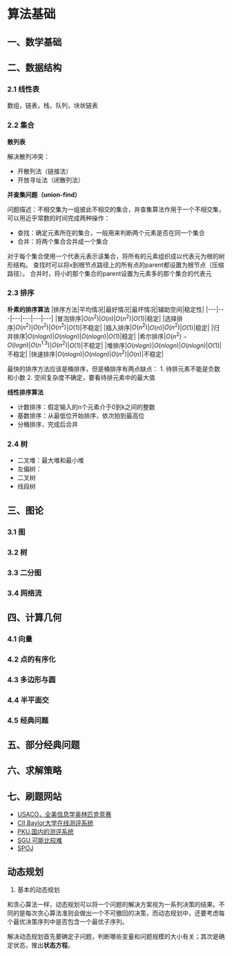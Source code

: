 # 算法基础

## 一、数学基础

## 二、数据结构

### 2.1 线性表

数组，链表，栈，队列，块状链表

### 2.2 集合

**散列表**

解决散列冲突：
+ 开散列法（链接法）
+ 开放寻址法（闭散列法）

**并查集问题（union-find）**

问题描述：不相交集为一组彼此不相交的集合，并查集算法作用于一个不相交集，可以用近乎常数的时间完成两种操作：
+ 查找：确定元素所在的集合，一般用来判断两个元素是否在同一个集合
+ 合并：将两个集合合并成一个集合

对于每个集合使用一个代表元表示该集合，将所有的元素组织成以代表元为根的树形结构。
查找时可以将x到根节点路径上的所有点的parent都设置为根节点（压缩路径）。
合并时，将小的那个集合的parent设置为元素多的那个集合的代表元

### 2.3 排序

**朴素的排序算法**
|排序方法|平均情况|最好情况|最坏情况|辅助空间|稳定性|
|---|---|---|---|---|---|
|冒泡排序|$O(n^2)$|$O(n)$|$O(n^2)$|$O(1)$|稳定|
|选择排序|$O(n^2)$|$O(n^2)$|$O(n^2)$|$O(1)$|不稳定|
|插入排序|$O(n^2)$|$O(n)$|$O(n^2)$|$O(1)$|稳定|
|归并排序|$O(nlogn)$|$O(nlogn)$|$O(nlogn)$|$O(1)$|稳定|
|希尔排序|$O(n^2) - O(log n)$|$O(n^1.3)$|$O(n^2)$|$O(1)$|不稳定|
|堆排序|$O(nlogn)$|$O(nlogn)$|$O(nlogn)$|$O(1)$|不稳定|
|快速排序|$O(nlogn)$|$O(nlogn)$|$O(n^2)$|$O(n)$|不稳定|

最快的排序方法应该是桶排序，但是桶排序有两点缺点：
    1. 待排元素不能是负数和小数
    2. 空间复杂度不确定，要看待排元素中的最大值

**线性排序算法**

+ 计数排序：假定输入的n个元素介于0到k之间的整数
+ 基数排序：从最低位开始排序，依次拍到最高位
+ 分桶排序，完成后合并

### 2.4 树

+ 二叉堆：最大堆和最小堆
+ 左偏树：
+ 二叉树
+ 线段树

## 三、图论

### 3.1 图

### 3.2 树

### 3.3 二分图

### 3.4 网络流

## 四、计算几何

### 4.1 向量

### 4.2 点的有序化

### 4.3 多边形与圆

### 4.4 半平面交

### 4.5 经典问题

## 五、部分经典问题

## 六、求解策略

## 七、刷题网站

+ [USACO，全美信息学奥林匹克竞赛](http://train.usaco.org/usacogate)
+ [CII,Baylor大学在线测评系统](https://www.construction-institute.org/)
+ [PKU,国内的测评系统](http://poj.org)
+ [SGU,可能比较难](http://acm.sgu.ru)
+ [SPOJ](http://www.spoj.pl/)


## 动态规划

1. 基本的动态规划

和贪心算法一样，动态规划可以将一个问题的解决方案视为一系列决策的结果。不同的是每次贪心算法准则会做出一个不可撤回的决策，而动态规划中，还要考虑每个最优决策序列中是否包含一个最优子序列。

解决动态规划首先要确定子问题，判断哪些变量和问题规模的大小有关；其次是确定状态，推出**状态方程**。

